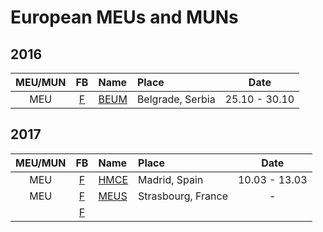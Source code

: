 # European MEUs and MUNs

## 2016
|MEU/MUN    |FB |Name                 |Place    | Date  |
|:---------:|:-:|:--------------------|:--------|:-----:|
|MEU  |[F](https://www.facebook.com/ModelEU)  |[BEUM](http://www.belgrade-meu.org/)  | Belgrade, Serbia  |25.10 - 30.10  |


## 2017
|MEU/MUN    |FB |Name                 |Place    | Date  |
|:---------:|:-:|:--------------------|:--------|:-----:|
|MEU  |[F](https://www.facebook.com/hmceurope)  |[HMCE](http://hmceurope.org/)  |Madrid, Spain  |10.03 - 13.03  |
|MEU |[F](https://www.facebook.com/meustrasbourg/)  |[MEUS](http://www.meu-strasbourg.org/)  |Strasbourg, France   | - |
| |[F]()  |[]()  |   |  |
